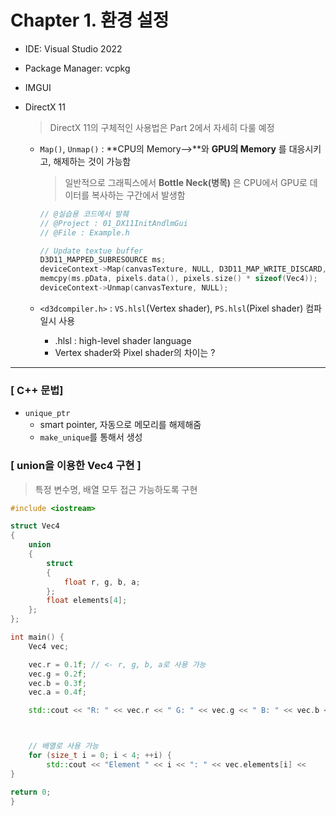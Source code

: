# Chapter 1. 환경 설정

- IDE: Visual Studio 2022

- Package Manager: vcpkg

- IMGUI

- DirectX 11

  > DirectX 11의 구체적인 사용법은 Part 2에서 자세히 다룰 예정

  - `Map()`, `Unmap()` : **CPU의 Memory-->**와  **GPU의 Memory** 를 대응시키고, 해제하는 것이 가능함

    > 일반적으로 그래픽스에서 **Bottle Neck(병목)** 은 CPU에서 GPU로 데이터를 복사하는 구간에서 발생함

    ```c++
    // @실습용 코드에서 발췌
    // @Project : 01_DX11InitAndlmGui
    // @File : Example.h
    
    // Update textue buffer
    D3D11_MAPPED_SUBRESOURCE ms;
    deviceContext->Map(canvasTexture, NULL, D3D11_MAP_WRITE_DISCARD, NULL, &ms);
    memcpy(ms.pData, pixels.data(), pixels.size() * sizeof(Vec4));
    deviceContext->Unmap(canvasTexture, NULL);
    ```

  - `<d3dcompiler.h>` : `VS.hlsl`(Vertex shader), `PS.hlsl`(Pixel shader) 컴파일시 사용

    - .hlsl : high-level shader language
    - Vertex shader와 Pixel shader의 차이는 ?

---

### [ C++ 문법]

- `unique_ptr` 
  - smart pointer, 자동으로 메모리를 해제해줌
  - `make_unique`를 통해서 생성

### [ union을 이용한 Vec4 구현 ]

> 특정 변수명, 배열 모두 접근 가능하도록 구현

```c++
#include <iostream>

struct Vec4
{
    union
    {
        struct
        {
            float r, g, b, a;
        };
   		float elements[4];
    };
};

int main() {
    Vec4 vec;

    vec.r = 0.1f; // <- r, g, b, a로 사용 가능
    vec.g = 0.2f;
    vec.b = 0.3f;
    vec.a = 0.4f;

    std::cout << "R: " << vec.r << " G: " << vec.g << " B: " << vec.b << " A: " << vec.a << std::endl;



    // 배열로 사용 가능
    for (size_t i = 0; i < 4; ++i) {
        std::cout << "Element " << i << ": " << vec.elements[i] <<         std::endl;
}

return 0;
}
```

